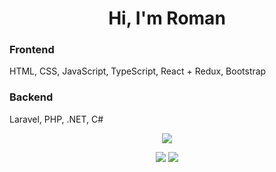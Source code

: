<h1 align="center">Hi, I'm Roman
</h1>

<div align="left">

  ### Frontend
  HTML, CSS, JavaScript, TypeScript, React + Redux, Bootstrap
  
  ### Backend
  Laravel, PHP, .NET, C# 
   

</div>

<div align="center">
 
  ![](https://github-profile-summary-cards.vercel.app/api/cards/profile-details?username=Bazaranol&theme=tokyonight)

  ![](https://github-profile-summary-cards.vercel.app/api/cards/most-commit-language?username=Bazaranol&theme=tokyonight)  ![](https://github-profile-summary-cards.vercel.app/api/cards/repos-per-language?username=Bazaranol&theme=tokyonight)
  
</div>
